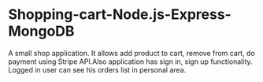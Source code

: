 # Shopping-cart-Node.js-Express-MongoDB
A small shop application. It allows add product to cart, remove from cart, do payment using Stripe API.Also application has sign in, sign up functionality. Logged in user can see his orders list in personal area.
